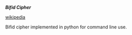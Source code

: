***Bifid Cipher***

[wikipedia](www.wikipedia.org/wiki/Bifid_Cipher)

Bifid cipher implemented in python for command line use.
